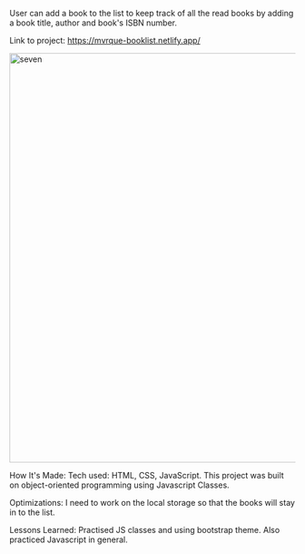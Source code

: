 

User can add a book to the list to keep track of all the read books by adding a book title, author and book's ISBN number.

Link to project: https://mvrque-booklist.netlify.app/

<img width="720" alt="seven" src="https://user-images.githubusercontent.com/57318370/171021002-da0d1fc9-9150-4a4b-90de-1e0387b6d413.png">

How It's Made: 
Tech used: HTML, CSS, JavaScript. 
This project was built on object-oriented programming using Javascript Classes. 


Optimizations:
I need to work on the local storage so that the books will stay in to the list.


Lessons Learned: 
Practised JS classes and using bootstrap theme. Also practiced Javascript in general.
